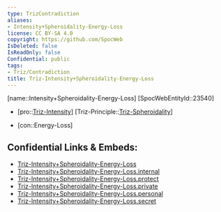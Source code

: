 ```yaml
---
type: TrizContradiction
aliases:
- Intensity+Spheroidality-Energy-Loss
license: CC BY-SA 4.0
copyright: https://github.com/SpocWeb
IsDeleted: false
IsReadOnly: false
Confidential: public
tags: 
- Triz/Contradiction
title: Triz-Intensity+Spheroidality-Energy-Loss
---
```

[name::Intensity+Spheroidality-Energy-Loss]
[SpocWebEntityId::23540]
+ [pro::[Triz-Intensity](tech/Triz/Parameter/Triz-Intensity.md)]
[Triz-Principle::[Triz-Spheroidality](tech/Triz/Principle/Triz-Spheroidality.md)]
- [con::Energy-Loss]



## Confidential Links & Embeds: 
- [Triz-Intensity+Spheroidality-Energy-Loss](../../../../_public/tech/Triz/Contradict/Triz-Intensity+Spheroidality-Energy-Loss.md) 
- [Triz-Intensity+Spheroidality-Energy-Loss.internal](../../../../_internal/tech/Triz/Contradict/Triz-Intensity+Spheroidality-Energy-Loss.internal.md) 
- [Triz-Intensity+Spheroidality-Energy-Loss.protect](../../../../_protect/tech/Triz/Contradict/Triz-Intensity+Spheroidality-Energy-Loss.protect.md) 
- [Triz-Intensity+Spheroidality-Energy-Loss.private](../../../../_private/tech/Triz/Contradict/Triz-Intensity+Spheroidality-Energy-Loss.private.md) 
- [Triz-Intensity+Spheroidality-Energy-Loss.personal](../../../../_personal/tech/Triz/Contradict/Triz-Intensity+Spheroidality-Energy-Loss.personal.md) 
- [Triz-Intensity+Spheroidality-Energy-Loss.secret](../../../../_secret/tech/Triz/Contradict/Triz-Intensity+Spheroidality-Energy-Loss.secret.md) 
